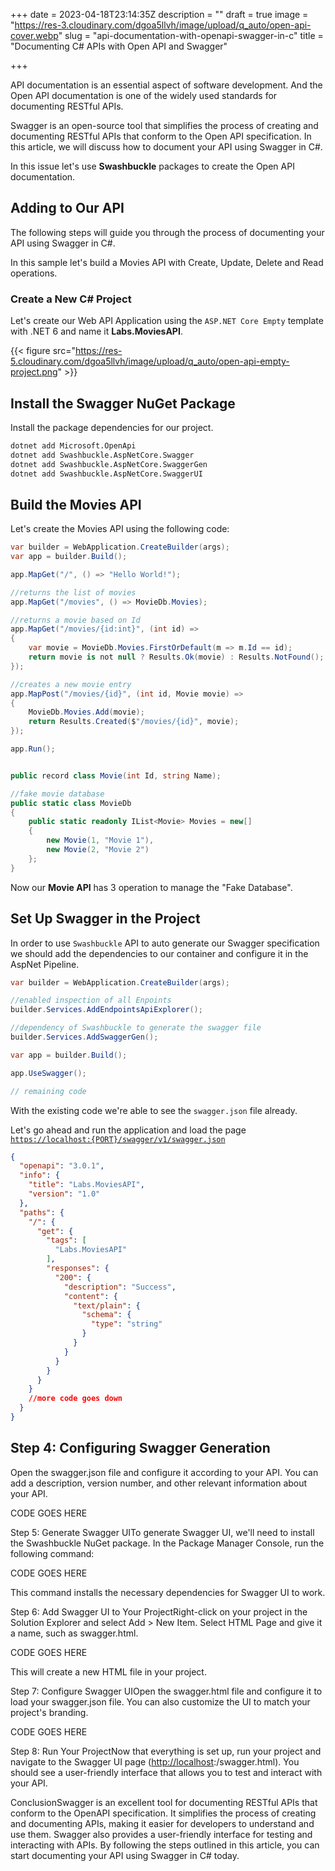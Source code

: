 +++
date = 2023-04-18T23:14:35Z
description = ""
draft = true
image = "https://res-3.cloudinary.com/dgoa5llvh/image/upload/q_auto/open-api-cover.webp"
slug = "api-documentation-with-openapi-swagger-in-c"
title = "Documenting C# APIs with Open API and Swagger"

+++


API documentation is an essential aspect of software development. And the Open API documentation is one of the widely used standards for documenting RESTful APIs.

Swagger is an open-source tool that simplifies the process of creating and documenting RESTful APIs that conform to the Open API specification. In this article, we will discuss how to document your API using Swagger in C#.

In this issue let's use **Swashbuckle** packages to create the Open API documentation.

## Adding to Our API

The following steps will guide you through the process of documenting your API using Swagger in C#.

In this sample let's build a Movies API with Create, Update, Delete and Read operations.

### Create a New C# Project

Let's create our Web API Application using the `ASP.NET Core Empty` template with .NET 6 and name it **Labs.MoviesAPI**.

{{< figure src="https://res-5.cloudinary.com/dgoa5llvh/image/upload/q_auto/open-api-empty-project.png" >}}

## Install the Swagger NuGet Package

Install the package dependencies for our project.

```bash
dotnet add Microsoft.OpenApi
dotnet add Swashbuckle.AspNetCore.Swagger
dotnet add Swashbuckle.AspNetCore.SwaggerGen
dotnet add Swashbuckle.AspNetCore.SwaggerUI
```

## Build the Movies API

Let's create the Movies API using the following code:

```csharp
var builder = WebApplication.CreateBuilder(args);
var app = builder.Build();

app.MapGet("/", () => "Hello World!");

//returns the list of movies
app.MapGet("/movies", () => MovieDb.Movies);

//returns a movie based on Id
app.MapGet("/movies/{id:int}", (int id) =>
{
    var movie = MovieDb.Movies.FirstOrDefault(m => m.Id == id);
    return movie is not null ? Results.Ok(movie) : Results.NotFound();
});

//creates a new movie entry
app.MapPost("/movies/{id}", (int id, Movie movie) =>
{
    MovieDb.Movies.Add(movie);
    return Results.Created($"/movies/{id}", movie);
});

app.Run();


public record class Movie(int Id, string Name);

//fake movie database
public static class MovieDb
{
    public static readonly IList<Movie> Movies = new[] 
    { 
    	new Movie(1, "Movie 1"),
        new Movie(2, "Movie 2")
    };
}
```

Now our **Movie API** has 3 operation to manage the "Fake Database".

## Set Up Swagger in the Project

In order to use `Swashbuckle` API to auto generate our Swagger specification we should add the dependencies to our container and configure it in the AspNet Pipeline.

```csharp
var builder = WebApplication.CreateBuilder(args);

//enabled inspection of all Enpoints
builder.Services.AddEndpointsApiExplorer();

//dependency of Swashbuckle to generate the swagger file
builder.Services.AddSwaggerGen();

var app = builder.Build();

app.UseSwagger();

// remaining code
```

With the existing code we're able to see the `swagger.json` file already.

Let's go ahead and run the application and load the page [`https://localhost:{PORT}/swagger/v1/swagger.json`](https://localhost:7261/swagger/v1/swagger.json)

```json
{
  "openapi": "3.0.1",
  "info": {
    "title": "Labs.MoviesAPI",
    "version": "1.0"
  },
  "paths": {
    "/": {
      "get": {
        "tags": [
          "Labs.MoviesAPI"
        ],
        "responses": {
          "200": {
            "description": "Success",
            "content": {
              "text/plain": {
                "schema": {
                  "type": "string"
                }
              }
            }
          }
        }
      }
    }
    //more code goes down
  }
}
```

## Step 4: Configuring Swagger Generation

Open the swagger.json file and configure it according to your API. You can add a description, version number, and other relevant information about your API.

CODE GOES HERE

Step 5: Generate Swagger UITo generate Swagger UI, we'll need to install the Swashbuckle NuGet package. In the Package Manager Console, run the following command:

CODE GOES HERE

This command installs the necessary dependencies for Swagger UI to work.

Step 6: Add Swagger UI to Your ProjectRight-click on your project in the Solution Explorer and select Add > New Item. Select HTML Page and give it a name, such as swagger.html.

CODE GOES HERE

This will create a new HTML file in your project.

Step 7: Configure Swagger UIOpen the swagger.html file and configure it to load your swagger.json file. You can also customize the UI to match your project's branding.

CODE GOES HERE

Step 8: Run Your ProjectNow that everything is set up, run your project and navigate to the Swagger UI page ([http://localhost](http://localhost):/swagger.html). You should see a user-friendly interface that allows you to test and interact with your API.

ConclusionSwagger is an excellent tool for documenting RESTful APIs that conform to the OpenAPI specification. It simplifies the process of creating and documenting APIs, making it easier for developers to understand and use them. Swagger also provides a user-friendly interface for testing and interacting with APIs. By following the steps outlined in this article, you can start documenting your API using Swagger in C# today.


